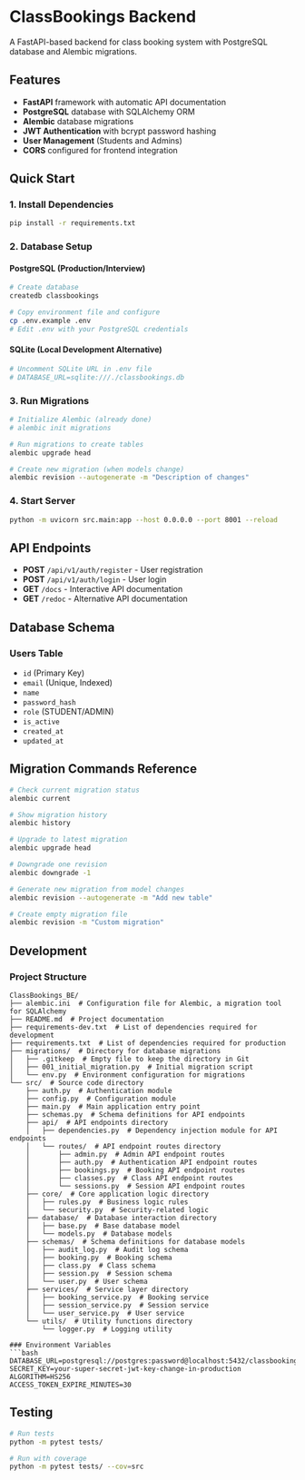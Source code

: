 # ClassBookings Backend 

A FastAPI-based backend for class booking system with PostgreSQL database and Alembic migrations.

## Features

- **FastAPI** framework with automatic API documentation
- **PostgreSQL** database with SQLAlchemy ORM
- **Alembic** database migrations
- **JWT Authentication** with bcrypt password hashing
- **User Management** (Students and Admins)
- **CORS** configured for frontend integration

## Quick Start

### 1. Install Dependencies

```bash
pip install -r requirements.txt
```

### 2. Database Setup

#### PostgreSQL (Production/Interview)
```bash
# Create database
createdb classbookings

# Copy environment file and configure
cp .env.example .env
# Edit .env with your PostgreSQL credentials
```

#### SQLite (Local Development Alternative)
```bash
# Uncomment SQLite URL in .env file
# DATABASE_URL=sqlite:///./classbookings.db
```

### 3. Run Migrations

```bash
# Initialize Alembic (already done)
# alembic init migrations

# Run migrations to create tables
alembic upgrade head

# Create new migration (when models change)
alembic revision --autogenerate -m "Description of changes"
```

### 4. Start Server

```bash
python -m uvicorn src.main:app --host 0.0.0.0 --port 8001 --reload
```

## API Endpoints

- **POST** `/api/v1/auth/register` - User registration
- **POST** `/api/v1/auth/login` - User login
- **GET** `/docs` - Interactive API documentation
- **GET** `/redoc` - Alternative API documentation

## Database Schema

### Users Table
- `id` (Primary Key)
- `email` (Unique, Indexed)
- `name`
- `password_hash`
- `role` (STUDENT/ADMIN)
- `is_active`
- `created_at`
- `updated_at`

## Migration Commands Reference

```bash
# Check current migration status
alembic current

# Show migration history
alembic history

# Upgrade to latest migration
alembic upgrade head

# Downgrade one revision
alembic downgrade -1

# Generate new migration from model changes
alembic revision --autogenerate -m "Add new table"

# Create empty migration file
alembic revision -m "Custom migration"
```

## Development

### Project Structure
```
ClassBookings_BE/
├── alembic.ini  # Configuration file for Alembic, a migration tool for SQLAlchemy
├── README.md  # Project documentation
├── requirements-dev.txt  # List of dependencies required for development
├── requirements.txt  # List of dependencies required for production
├── migrations/  # Directory for database migrations
│   ├── .gitkeep  # Empty file to keep the directory in Git
│   ├── 001_initial_migration.py  # Initial migration script
│   └── env.py  # Environment configuration for migrations
└── src/  # Source code directory
    ├── auth.py  # Authentication module
    ├── config.py  # Configuration module
    ├── main.py  # Main application entry point
    ├── schemas.py  # Schema definitions for API endpoints
    ├── api/  # API endpoints directory
    │   ├── dependencies.py  # Dependency injection module for API endpoints
    │   └── routes/  # API endpoint routes directory
    │       ├── admin.py  # Admin API endpoint routes
    │       ├── auth.py  # Authentication API endpoint routes
    │       ├── bookings.py  # Booking API endpoint routes
    │       ├── classes.py  # Class API endpoint routes
    │       └── sessions.py  # Session API endpoint routes
    ├── core/  # Core application logic directory
    │   ├── rules.py  # Business logic rules
    │   └── security.py  # Security-related logic
    ├── database/  # Database interaction directory
    │   ├── base.py  # Base database model
    │   └── models.py  # Database models
    ├── schemas/  # Schema definitions for database models
    │   ├── audit_log.py  # Audit log schema
    │   ├── booking.py  # Booking schema
    │   ├── class.py  # Class schema
    │   ├── session.py  # Session schema
    │   └── user.py  # User schema
    ├── services/  # Service layer directory
    │   ├── booking_service.py  # Booking service
    │   ├── session_service.py  # Session service
    │   └── user_service.py  # User service
    └── utils/  # Utility functions directory
        └── logger.py  # Logging utility

### Environment Variables
```bash
DATABASE_URL=postgresql://postgres:password@localhost:5432/classbookings
SECRET_KEY=your-super-secret-jwt-key-change-in-production
ALGORITHM=HS256
ACCESS_TOKEN_EXPIRE_MINUTES=30
```

## Testing

```bash
# Run tests
python -m pytest tests/

# Run with coverage
python -m pytest tests/ --cov=src
```
